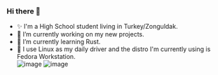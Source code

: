 ### Hi there 👋

<!--
**brngklp/brngklp** is a ✨ _special_ ✨ repository because its `README.md` (this file) appears on your GitHub profile.

Here are some ideas to get you started:

- 🔭 I’m currently working on ...
- 🌱 I’m currently learning ...
- 👯 I’m looking to collaborate on ...
- 🤔 I’m looking for help with ...
- 💬 Ask me about ...
- 📫 How to reach me: ...
- 😄 Pronouns: ...
- ⚡ Fun fact: ...
-->

- ✨ I'm a High School student living in Turkey/Zonguldak.
- 🔭 I’m currently working on my new projects.
- 🌱 I’m currently learning Rust.
- 🤔 I use Linux as my daily driver and the distro I'm currently using is Fedora Workstation.  
![image](https://github-readme-stats.vercel.app/api?username=brngklp)   ![image](https://github-readme-stats.vercel.app/api/top-langs/?username=brngklp)
